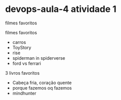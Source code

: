 # devops-aula-4 atividade 1

filmes favoritos

filmes favoritos

- carros
- ToyStory
- rise
- spiderman in spiderverse
- ford vs ferrari

3 livros favoritos
- Cabeça fria, coração quente
- porque fazemos oq fazemos
- mindhunter
